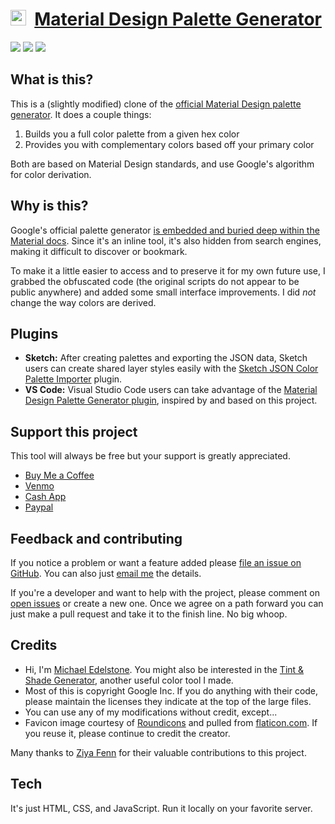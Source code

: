 # [<img src="favicon.ico" width="25px" />](https://materialpalettes.com) &nbsp;[Material Design Palette Generator](https://materialpalettes.com)

[<img src="/images/1.png" />](https://materialpalettes.com)
[<img src="/images/2.png" />](https://materialpalettes.com)
[<img src="/images/3.png" />](https://materialpalettes.com)

## What is this?

This is a (slightly modified) clone of the [official Material Design palette generator](https://material.io/design/color/the-color-system.html#tools-for-picking-colors). It does a couple things:

1. Builds you a full color palette from a given hex color
2. Provides you with complementary colors based off your primary color

Both are based on Material Design standards, and use Google's algorithm for color derivation.

## Why is this?

Google's official palette generator [is embedded and buried deep within the Material docs](https://material.io/design/color/the-color-system.html#tools-for-picking-colors). Since it's an inline tool, it's also hidden from search engines, making it difficult to discover or bookmark.

To make it a little easier to access and to preserve it for my own future use, I grabbed the obfuscated code (the original scripts do not appear to be public anywhere) and added some small interface improvements. I did _not_ change the way colors are derived.

## Plugins

- **Sketch:** After creating palettes and exporting the JSON data, Sketch users can create shared layer styles easily with the [Sketch JSON Color Palette Importer](https://github.com/ziyafenn/sketch-json-color-palette-importer) plugin.
- **VS Code:** Visual Studio Code users can take advantage of the [Material Design Palette Generator plugin](https://marketplace.visualstudio.com/items?itemName=piyush-bhatt.vscode-mat-palette), inspired by and based on this project.

## Support this project
This tool will always be free but your support is greatly appreciated.

- [Buy Me a Coffee](https://www.buymeacoffee.com/edelstone)
- [Venmo](https://venmo.com/michaeledelstone)
- [Cash App](https://cash.app/$edelstone)
- [Paypal](https://www.paypal.me/edelstone)

## Feedback and contributing
If you notice a problem or want a feature added please [file an issue on GitHub](https://github.com/edelstone/material-palette-generator/issues/new). You can also just [email me](mailto:contact@materialpalettes.com) the details.

If you're a developer and want to help with the project, please comment on [open issues](https://github.com/edelstone/material-palette-generator/issues) or create a new one. Once we agree on a path forward you can just make a pull request and take it to the finish line. No big whoop.

## Credits

- Hi, I'm [Michael Edelstone](https://michaeledelstone.com). You might also be interested in the [Tint & Shade Generator](https://maketintsandshades.com), another useful color tool I made.
- Most of this is copyright Google Inc. If you do anything with their code, please maintain the licenses they indicate at the top of the large files.
- You can use any of my modifications without credit, except...
- Favicon image courtesy of [Roundicons](https://roundicons.com/) and pulled from [flaticon.com](https://flaticon.com). If you reuse it, please continue to credit the creator.

Many thanks to [Ziya Fenn](https://github.com/ziyafenn) for their valuable contributions to this project.

## Tech

It's just HTML, CSS, and JavaScript. Run it locally on your favorite server.
